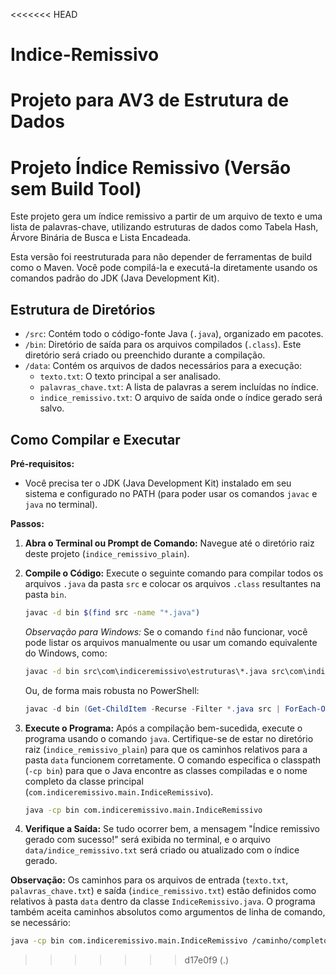 <<<<<<< HEAD
# Indice-Remissivo
Projeto para AV3 de Estrutura de Dados
=======
# Projeto Índice Remissivo (Versão sem Build Tool)

Este projeto gera um índice remissivo a partir de um arquivo de texto e uma lista de palavras-chave, utilizando estruturas de dados como Tabela Hash, Árvore Binária de Busca e Lista Encadeada.

Esta versão foi reestruturada para não depender de ferramentas de build como o Maven. Você pode compilá-la e executá-la diretamente usando os comandos padrão do JDK (Java Development Kit).

## Estrutura de Diretórios

*   `/src`: Contém todo o código-fonte Java (`.java`), organizado em pacotes.
*   `/bin`: Diretório de saída para os arquivos compilados (`.class`). Este diretório será criado ou preenchido durante a compilação.
*   `/data`: Contém os arquivos de dados necessários para a execução:
    *   `texto.txt`: O texto principal a ser analisado.
    *   `palavras_chave.txt`: A lista de palavras a serem incluídas no índice.
    *   `indice_remissivo.txt`: O arquivo de saída onde o índice gerado será salvo.

## Como Compilar e Executar

**Pré-requisitos:**
*   Você precisa ter o JDK (Java Development Kit) instalado em seu sistema e configurado no PATH (para poder usar os comandos `javac` e `java` no terminal).

**Passos:**

1.  **Abra o Terminal ou Prompt de Comando:** Navegue até o diretório raiz deste projeto (`indice_remissivo_plain`).

2.  **Compile o Código:** Execute o seguinte comando para compilar todos os arquivos `.java` da pasta `src` e colocar os arquivos `.class` resultantes na pasta `bin`.

    ```bash
    javac -d bin $(find src -name "*.java")
    ```
    *Observação para Windows:* Se o comando `find` não funcionar, você pode listar os arquivos manualmente ou usar um comando equivalente do Windows, como:
    ```cmd
    javac -d bin src\com\indiceremissivo\estruturas\*.java src\com\indiceremissivo\model\*.java src\com\indiceremissivo\util\*.java src\com\indiceremissivo\main\*.java
    ```
    Ou, de forma mais robusta no PowerShell:
    ```powershell
    javac -d bin (Get-ChildItem -Recurse -Filter *.java src | ForEach-Object { $_.FullName })
    ```

3.  **Execute o Programa:** Após a compilação bem-sucedida, execute o programa usando o comando `java`. Certifique-se de estar no diretório raiz (`indice_remissivo_plain`) para que os caminhos relativos para a pasta `data` funcionem corretamente. O comando especifica o classpath (`-cp bin`) para que o Java encontre as classes compiladas e o nome completo da classe principal (`com.indiceremissivo.main.IndiceRemissivo`).

    ```bash
    java -cp bin com.indiceremissivo.main.IndiceRemissivo
    ```

4.  **Verifique a Saída:** Se tudo ocorrer bem, a mensagem "Índice remissivo gerado com sucesso!" será exibida no terminal, e o arquivo `data/indice_remissivo.txt` será criado ou atualizado com o índice gerado.

**Observação:** Os caminhos para os arquivos de entrada (`texto.txt`, `palavras_chave.txt`) e saída (`indice_remissivo.txt`) estão definidos como relativos à pasta `data` dentro da classe `IndiceRemissivo.java`. O programa também aceita caminhos absolutos como argumentos de linha de comando, se necessário:

```bash
java -cp bin com.indiceremissivo.main.IndiceRemissivo /caminho/completo/texto.txt /caminho/completo/palavras_chave.txt /caminho/completo/saida.txt
```

>>>>>>> d17e0f9 (.)

